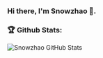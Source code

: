 ### Hi there, I'm Snowzhao 👋.  

### 🏆 Github Stats:

![Snowzhao GitHub Stats](https://github-readme-stats.vercel.app/api?username=zhj12138&show_icons=true&count_private=true)


